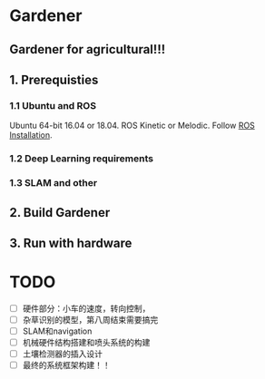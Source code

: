 # Gardener
## Gardener for agricultural!!!
## 1. Prerequisties
### 1.1 Ubuntu and ROS
Ubuntu 64-bit 16.04 or 18.04. ROS Kinetic or Melodic. Follow [ROS Installation](http://wiki.ros.org/ROS/Installation).
### 1.2 Deep Learning requirements
### 1.3 SLAM and other

## 2. Build Gardener

## 3. Run with hardware

# TODO 
- [ ] 硬件部分：小车的速度，转向控制，
- [ ] 杂草识别的模型，第八周结束需要搞完
- [ ] SLAM和navigation
- [ ] 机械硬件结构搭建和喷头系统的构建
- [ ] 土壤检测器的插入设计
- [ ] 最终的系统框架构建！！
